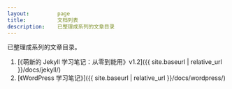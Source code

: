 ```yaml
---
layout:         page
title:          文档列表
description:    已整理成系列的文章目录
---
```

已整理成系列的文章目录。

1. [《萌新的 Jekyll 学习笔记：从零到能用》v1.2]({{ site.baseurl | relative_url }}/docs/jekyll/)
2. [《WordPress 学习笔记》]({{ site.baseurl | relative_url }}/docs/wordpress/)